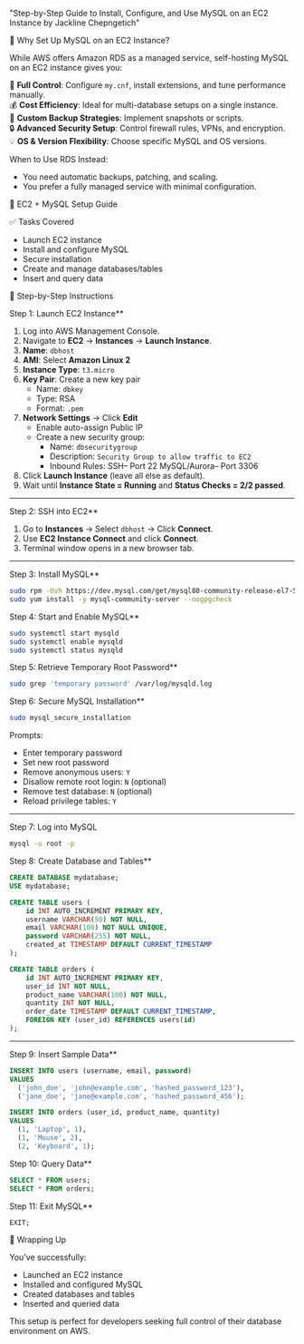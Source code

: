 "Step-by-Step Guide to Install, Configure, and Use MySQL on an EC2 Instance by Jackline Chepngetich"

📌 Why Set Up MySQL on an EC2 Instance?

While AWS offers Amazon RDS as a managed service, self-hosting MySQL on an EC2 instance gives you:

🔧 **Full Control**: Configure `my.cnf`, install extensions, and tune performance manually.  
💰 **Cost Efficiency**: Ideal for multi-database setups on a single instance.  
💾 **Custom Backup Strategies**: Implement snapshots or scripts.  
🔒 **Advanced Security Setup**: Control firewall rules, VPNs, and encryption.  
💡 **OS & Version Flexibility**: Choose specific MySQL and OS versions.

When to Use RDS Instead:
- You need automatic backups, patching, and scaling.
- You prefer a fully managed service with minimal configuration.

🚀 EC2 + MySQL Setup Guide

✅ Tasks Covered
- Launch EC2 instance
- Install and configure MySQL
- Secure installation
- Create and manage databases/tables
- Insert and query data

🔧 Step-by-Step Instructions

Step 1: Launch EC2 Instance**

1. Log into AWS Management Console.
2. Navigate to **EC2** → **Instances** → **Launch Instance**.
3. **Name**: `dbhost`
4. **AMI**: Select **Amazon Linux 2**
5. **Instance Type**: `t3.micro`
6. **Key Pair**: Create a new key pair  
   - Name: `dbkey`  
   - Type: RSA  
   - Format: `.pem`
7. **Network Settings** → Click **Edit**
   - Enable auto-assign Public IP
   - Create a new security group:  
     - Name: `dbsecuritygroup`  
     - Description: `Security Group to allow traffic to EC2`
     - Inbound Rules:
       SSH– Port 22
       MySQL/Aurora– Port 3306  
8. Click **Launch Instance** (leave all else as default).
9. Wait until **Instance State = Running** and **Status Checks = 2/2 passed**.

---

Step 2: SSH into EC2**

1. Go to **Instances** → Select `dbhost` → Click **Connect**.
2. Use **EC2 Instance Connect** and click **Connect**.
3. Terminal window opens in a new browser tab.

---

Step 3: Install MySQL**

```bash
sudo rpm -Uvh https://dev.mysql.com/get/mysql80-community-release-el7-5.noarch.rpm
sudo yum install -y mysql-community-server --nogpgcheck
```
Step 4: Start and Enable MySQL**

```bash
sudo systemctl start mysqld
sudo systemctl enable mysqld
sudo systemctl status mysqld
```

Step 5: Retrieve Temporary Root Password**

```bash
sudo grep 'temporary password' /var/log/mysqld.log
```

Step 6: Secure MySQL Installation**

```bash
sudo mysql_secure_installation
```

Prompts:
- Enter temporary password
- Set new root password
- Remove anonymous users: `Y`
- Disallow remote root login: `N` (optional)
- Remove test database: `N` (optional)
- Reload privilege tables: `Y`

---

Step 7: Log into MySQL

```bash
mysql -u root -p
```

Step 8: Create Database and Tables**
```sql
CREATE DATABASE mydatabase;
USE mydatabase;

CREATE TABLE users (
    id INT AUTO_INCREMENT PRIMARY KEY,
    username VARCHAR(50) NOT NULL,
    email VARCHAR(100) NOT NULL UNIQUE,
    password VARCHAR(255) NOT NULL,
    created_at TIMESTAMP DEFAULT CURRENT_TIMESTAMP
);

CREATE TABLE orders (
    id INT AUTO_INCREMENT PRIMARY KEY,
    user_id INT NOT NULL,
    product_name VARCHAR(100) NOT NULL,
    quantity INT NOT NULL,
    order_date TIMESTAMP DEFAULT CURRENT_TIMESTAMP,
    FOREIGN KEY (user_id) REFERENCES users(id)
);
```

---

Step 9: Insert Sample Data**

```sql
INSERT INTO users (username, email, password)
VALUES
  ('john_doe', 'john@example.com', 'hashed_password_123'),
  ('jane_doe', 'jane@example.com', 'hashed_password_456');

INSERT INTO orders (user_id, product_name, quantity)
VALUES
  (1, 'Laptop', 1),
  (1, 'Mouse', 2),
  (2, 'Keyboard', 1);
```
Step 10: Query Data**

```sql
SELECT * FROM users;
SELECT * FROM orders;
```
Step 11: Exit MySQL**

```sql
EXIT;
```
🎉 Wrapping Up

You've successfully:
- Launched an EC2 instance
- Installed and configured MySQL
- Created databases and tables
- Inserted and queried data

This setup is perfect for developers seeking full control of their database environment on AWS.

